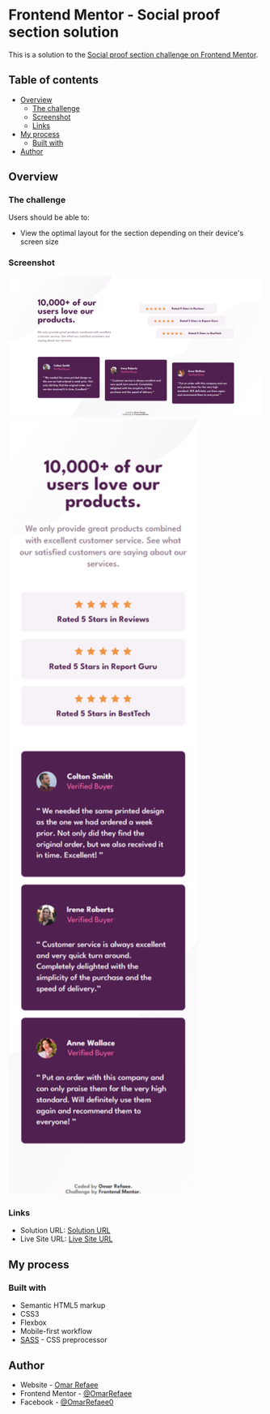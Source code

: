 # Frontend Mentor - Social proof section solution

This is a solution to the [Social proof section challenge on Frontend Mentor](https://www.frontendmentor.io/challenges/social-proof-section-6e0qTv_bA).

## Table of contents

-   [Overview](#overview)
    -   [The challenge](#the-challenge)
    -   [Screenshot](#screenshot)
    -   [Links](#links)
-   [My process](#my-process)
    -   [Built with](#built-with)
-   [Author](#author)

## Overview

### The challenge

Users should be able to:

-   View the optimal layout for the section depending on their device's screen size

### Screenshot

![](./desktopScreenshot.png)
<img src="./mobileScreenshot.png" width="375px">

### Links

-   Solution URL: [Solution URL](https://www.frontendmentor.io/solutions/responsive-social-proof-section-html-scss-DodY1hsDXl)
-   Live Site URL: [Live Site URL](https://social-proof-section-or.netlify.app/)

## My process

### Built with

-   Semantic HTML5 markup
-   CSS3
-   Flexbox
-   Mobile-first workflow
-   [SASS](https://sass-lang.com/) - CSS preprocessor

## Author

-   Website - [Omar Refaee](https://www.github.com/omarrefaee)
-   Frontend Mentor - [@OmarRefaee](https://www.frontendmentor.io/profile/OmarRefaee)
-   Facebook - [@OmarRefaee0](https://www.facebook.com/omarrefaee0)

